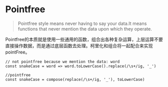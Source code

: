 # Pointfree  
> Pointfree style means never having to say your data.It means functions that never mention the data upon which they operate.   

Pointfree的本质就是使用一些通用的函数，组合出各种复杂运算，上层运算不要直接操作数据，而是通过底层函数去处理。柯里化和组合将一起配合来实现pointFree。  

```
// not pointfree because we mention the data: word
const snakeCase = word => word.toLowerCase().replace(/\s+/ig, '_')

//pointfree
const snakeCase = compose(replace(/\s+/ig, '_'), toLowerCase)
```
